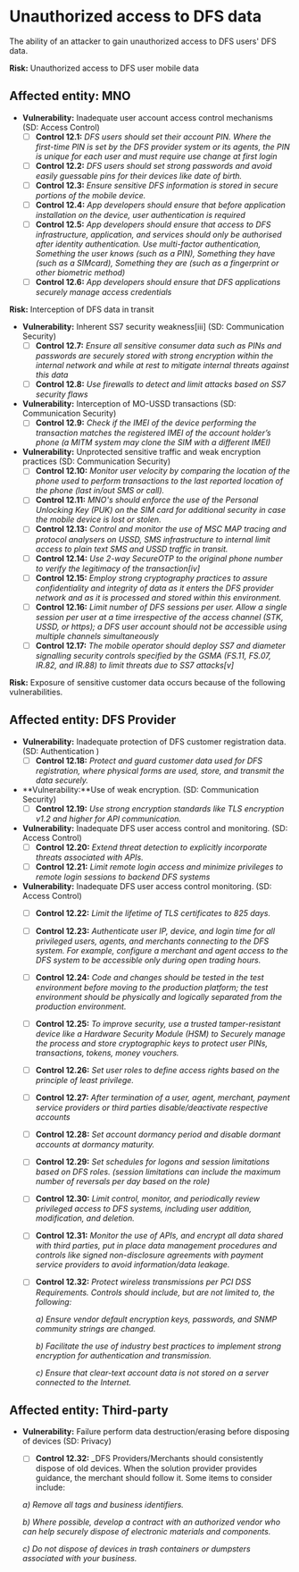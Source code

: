 # Unauthorized access to DFS data

The ability of an attacker to gain unauthorized access to DFS users' DFS data.

**Risk:** Unauthorized access to DFS user mobile data

## Affected entity: MNO

* **Vulnerability:** Inadequate user account access control mechanisms (SD: Access Control)
  * [ ] **Control 12.1:** _DFS users should set their account PIN. Where the first-time PIN is set by the DFS provider system or its agents, the PIN is unique for each user and must require use change at first login_
  * [ ] **Control 12.2:** _DFS users should set strong passwords and avoid easily guessable pins for their devices like date of birth._
  * [ ] **Control 12.3:** _Ensure sensitive DFS information is stored in secure portions of the mobile device._
  * [ ] **Control 12.4:** _App developers should ensure that before application installation on the device, user authentication is required_
  * [ ] **Control 12.5:** _App developers should ensure that access to DFS infrastructure, application, and services should only be authorised after identity authentication. Use multi-factor authentication, Something the user knows (such as a PIN), Something they have (such as a SIMcard), Something they are (such as a fingerprint or other biometric method)_
  * [ ] **Control 12.6:** _App developers should ensure that DFS applications securely manage access credentials_

**Risk:** Interception of DFS data in transit

* **Vulnerability:** Inherent SS7 security weakness\[iii] (SD: Communication Security)
  * [ ] **Control 12.7:** _Ensure all sensitive consumer data such as PINs and passwords are securely stored with strong encryption within the internal network and while at rest to mitigate internal threats against this data_
  * [ ] **Control 12.8:** _Use firewalls to detect and limit attacks based on SS7 security flaws_
* **Vulnerability:** Interception of MO-USSD transactions (SD: Communication Security)
  * [ ] **Control 12.9:** _Check if the IMEI of the device performing the transaction matches the registered IMEI of the account holder’s phone (a MITM system may clone the SIM with a different IMEI)_
* **Vulnerability:** Unprotected sensitive traffic and weak encryption practices (SD: Communication Security)
  * [ ] **Control 12.10:** _Monitor user velocity by comparing the location of the phone used to perform transactions to the last reported location of the phone (last in/out SMS or call)._
  * [ ] **Control 12.11:** _MNO's should enforce the use of the Personal Unlocking Key (PUK) on the SIM card for additional security in case the mobile device is lost or stolen._
  * [ ] **Control 12.13:** _Control and monitor the use of MSC MAP tracing and protocol analysers on USSD, SMS infrastructure to internal limit access to plain text SMS and USSD traffic in transit._
  * [ ] **Control 12.14:** _Use 2-way SecureOTP to the original phone number to verify the legitimacy of the transaction\[iv]_
  * [ ] **Control 12.15:** _Employ strong cryptography practices to assure confidentiality and integrity of data as it enters the DFS provider network and as it is processed and stored within this environment._
  * [ ] **Control 12.16:** _Limit number of DFS sessions per user. Allow a single session per user at a time irrespective of the access channel (STK, USSD, or https); a DFS user account should not be accessible using multiple channels simultaneously_
  * [ ] **Control 12.17:** _The mobile operator should deploy SS7 and diameter signalling security controls specified by the GSMA (FS.11, FS.07, IR.82, and IR.88) to limit threats due to SS7 attacks\[v]_

**Risk:** Exposure of sensitive customer data occurs because of the following vulnerabilities.

## Affected entity: DFS Provider

* **Vulnerability:** Inadequate protection of DFS customer registration data. (SD: Authentication )
  * [ ] **Control 12.18:** _Protect and guard customer data used for DFS registration, where physical forms are used, store, and transmit the data securely._
* \*\*Vulnerability:\*\*Use of weak encryption. (SD: Communication Security)
  * [ ] **Control 12.19:** _Use strong encryption standards like TLS encryption v1.2 and higher for API communication._
* **Vulnerability:** Inadequate DFS user access control and monitoring. (SD: Access Control)
  * [ ] **Control 12.20:** _Extend threat detection to explicitly incorporate threats associated with APIs._
  * [ ] **Control 12.21:** _Limit remote login access and minimize privileges to remote login sessions to backend DFS systems_
* **Vulnerability:** Inadequate DFS user access control monitoring. (SD: Access Control)
  * [ ] **Control 12.22:** _Limit the lifetime of TLS certificates to 825 days._
  * [ ] **Control 12.23:** _Authenticate user IP, device, and login time for all privileged users, agents, and merchants connecting to the DFS system. For example, configure a merchant and agent access to the DFS system to be accessible only during open trading hours._
  * [ ] **Control 12.24:** _Code and changes should be tested in the test environment before moving to the production platform; the test environment should be physically and logically separated from the production environment._
  * [ ] **Control 12.25:** _To improve security, use a trusted tamper-resistant device like a Hardware Security Module (HSM) to Securely manage the process and store cryptographic keys to protect user PINs, transactions, tokens, money vouchers._
  * [ ] **Control 12.26:** _Set user roles to define access rights based on the principle of least privilege._
  * [ ] **Control 12.27:** _After termination of a user, agent, merchant, payment service providers or third parties disable/deactivate respective accounts_
  * [ ] **Control 12.28:** _Set account dormancy period and disable dormant accounts at dormancy maturity._
  * [ ] **Control 12.29:** _Set schedules for logons and session limitations based on DFS roles. (session limitations can include the maximum number of reversals per day based on the role)_
  * [ ] **Control 12.30:** _Limit control, monitor, and periodically review privileged access to DFS systems, including user addition, modification, and deletion._
  * [ ] **Control 12.31:** _Monitor the use of APIs, and encrypt all data shared with third parties, put in place data management procedures and controls like signed non-disclosure agreements with payment service providers to avoid information/data leakage._
  *   [ ] **Control 12.32:** _Protect wireless transmissions per PCI DSS Requirements. Controls should include, but are not limited to, the following:_

      _a) Ensure vendor default encryption keys, passwords, and SNMP community strings are changed._

      _b) Facilitate the use of industry best practices to implement strong encryption for authentication and transmission._

      _c) Ensure that clear-text account data is not stored on a server connected to the Internet._

## Affected entity: Third-party

*   **Vulnerability:** Failure perform data destruction/erasing before disposing of devices (SD: Privacy)

    * [ ] **Control 12.32:** \_DFS Providers/Merchants should consistently dispose of old devices. When the solution provider provides guidance, the merchant should follow it. Some items to consider include:

    _a) Remove all tags and business identifiers._

    _b) Where possible, develop a contract with an authorized vendor who can help securely dispose of electronic materials and components._

    _c) Do not dispose of devices in trash containers or dumpsters associated with your business._
